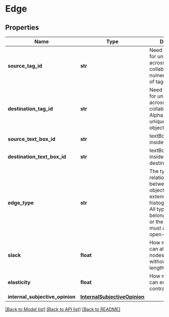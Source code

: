 # Edge

## Properties
Name | Type | Description | Notes
------------ | ------------- | ------------- | -------------
**source_tag_id** | **str** | Need to find solution for unifying tag id&#39;s across taggers-collaborators.Alpha-numeric, unique id of tagged object | [optional] 
**destination_tag_id** | **str** | Need to find solution for unifying tag id&#39;s across taggers-collaborators. Alpha-numeric, unique id of tagged object | [optional] 
**source_text_box_id** | **str** | textBox id from inside sourceTag | [optional] 
**destination_text_box_id** | **str** | textBox id from inside destinationTag | [optional] 
**edge_type** | **str** | The type of the relationship between the two objects. Can be extended to discrete histogram of types. All types must belong to taxonomy or the challenge must allow for open-taxonomy. | [optional] 
**slack** | **float** | How much the edge can allow for the nodes to move without changing its length? | [optional] 
**elasticity** | **float** | How much the edge can extended or contracted? | [optional] 
**internal_subjective_opinion** | [**InternalSubjectiveOpinion**](InternalSubjectiveOpinion.md) |  | [optional] 

[[Back to Model list]](../README.md#documentation-for-models) [[Back to API list]](../README.md#documentation-for-api-endpoints) [[Back to README]](../README.md)


